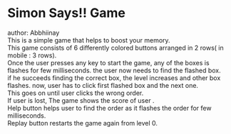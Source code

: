 # Simon Says!! Game
author: Abbhiinay
<br>
This is a simple game that helps to boost your memory.
<br>
This game consists of 6 differently colored buttons arranged in 2 rows( in mobile : 3 rows).
<br>
Once the user presses any key to start the game, any of the boxes  is flashes for few milliseconds. the user now needs to find the flashed box.
<br>
if he succeeds finding the correct box, the level increases and other box flashes. now, user has to click first flashed box and the next one.
<br>
This goes on until user clicks the wrong order.
<br>
If user is lost, The game shows the score of user .
<br>
Help button helps user to find the order as it flashes the order for few milliseconds.
<br>
Replay button restarts the game again from level 0.
